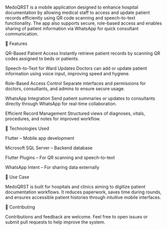 MedoQRST is a mobile application designed to enhance hospital documentation by allowing medical staff to access and update patient records efficiently using QR code scanning and speech-to-text functionality. The app also supports secure, role-based access and enables sharing of patient information via WhatsApp for quick consultant communication.

🚀 Features

QR-Based Patient Access Instantly retrieve patient records by scanning QR codes assigned to beds or patients.

Speech-to-Text for Ward Updates Doctors can add or update patient information using voice input, improving speed and hygiene.

Role-Based Access Control Separate interfaces and permissions for doctors, consultants, and admins to ensure secure usage.

WhatsApp Integration Send patient summaries or updates to consultants directly through WhatsApp for real-time collaboration.

Efficient Record Management Structured views of diagnoses, vitals, procedures, and notes for improved workflow.

📱 Technologies Used

Flutter – Mobile app development

Microsoft SQL Server – Backend database

Flutter Plugins – For QR scanning and speech-to-text

WhatsApp Intent – For sharing data externally

🏥 Use Case

MedoQRST is built for hospitals and clinics aiming to digitize patient documentation workflows. It reduces paperwork, saves time during rounds, and ensures accessible patient histories through intuitive mobile interfaces.

🤝 Contributing

Contributions and feedback are welcome. Feel free to open issues or submit pull requests to help improve the system.

